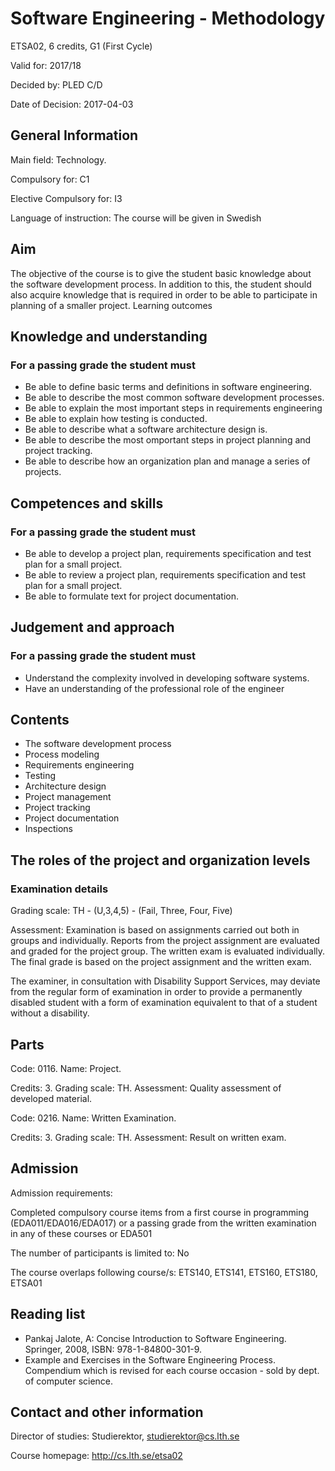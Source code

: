 # Software Engineering - Methodology

ETSA02, 6 credits, G1 (First Cycle)

Valid for: 2017/18

Decided by: PLED C/D

Date of Decision: 2017-04-03

## General Information
Main field: Technology. 

Compulsory for: C1

Elective Compulsory for: I3

Language of instruction: The course will be given in Swedish

## Aim
The objective of the course is to give the student basic knowledge about the software development process. In addition to this, the student should also acquire knowledge that is required in order to be able to participate in planning of a smaller project.
Learning outcomes

## Knowledge and understanding

### For a passing grade the student must
- Be able to define basic terms and definitions in software engineering.
- Be able to describe the most common software development processes.
- Be able to explain the most important steps in requirements engineering
- Be able to explain how testing is conducted.
- Be able to describe what a software architecture design is.
- Be able to describe the most omportant steps in project planning and project tracking.
- Be able to describe how an organization plan and manage a series of projects.

## Competences and skills

### For a passing grade the student must
- Be able to develop a project plan, requirements specification and test plan for a small project.
- Be able to review a project plan, requirements specification and test plan for a small project.
- Be able to formulate text for project documentation.

## Judgement and approach

### For a passing grade the student must
- Understand the complexity involved in developing software systems.
- Have an understanding of the professional role of the engineer

## Contents
- The software development process
- Process modeling
- Requirements engineering
- Testing
- Architecture design
- Project management
- Project tracking
- Project documentation
- Inspections

## The roles of the project and organization levels

### Examination details
Grading scale: TH - (U,3,4,5) - (Fail, Three, Four, Five)

Assessment: Examination is based on assignments carried out both in groups and individually. Reports from the project assignment are evaluated and graded for the project group. The written exam is evaluated individually. The final grade is based on the project assignment and the written exam.

The examiner, in consultation with Disability Support Services, may deviate from the regular form of examination in order to provide a permanently disabled student with a form of examination equivalent to that of a student without a disability.

## Parts
Code: 0116. Name: Project. 

Credits: 3. Grading scale: TH. Assessment: Quality assessment of developed material. 

Code: 0216. Name: Written Examination. 

Credits: 3. Grading scale: TH. Assessment: Result on written exam. 

## Admission
Admission requirements:

Completed compulsory course items from a first course in programming (EDA011/EDA016/EDA017) or a passing grade from the written examination in any of these courses or EDA501

The number of participants is limited to: No

The course overlaps following course/s: ETS140, ETS141, ETS160, ETS180, ETSA01

## Reading list
- Pankaj Jalote, A: Concise Introduction to Software Engineering. Springer, 2008, ISBN: 978-1-84800-301-9.
- Example and Exercises in the Software Engineering Process. Compendium which is revised for each course occasion - sold by dept. of computer science.

## Contact and other information
Director of studies: Studierektor, studierektor@cs.lth.se

Course homepage: http://cs.lth.se/etsa02
